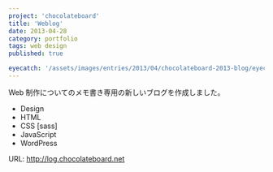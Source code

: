 ```yaml
---
project: 'chocolateboard'
title: 'Weblog'
date: 2013-04-28
category: portfolio
tags: web design
published: true

eyecatch: '/assets/images/entries/2013/04/chocolateboard-2013-blog/eyecatch.png'
---
```


Web 制作についてのメモ書き専用の新しいブログを作成しました。

- Design
- HTML
- CSS [sass]
- JavaScript
- WordPress

URL: http://log.chocolateboard.net

